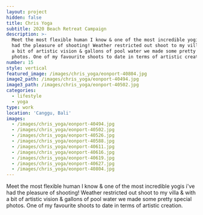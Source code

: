 ```yaml
---
layout: project
hidden: false
title: Chris Yoga
subtitle: 2020 Beach Retreat Campaign
description: >-
  Meet the most flexible human I know & one of the most incredible yogis i've
  had the pleasure of shooting! Weather restricted out shoot to my villa & with
  a bit of artistic vision & gallons of pool water we made some pretty special
  photos. One of my favourite shoots to date in terms of artistic creation.
number: 15
style: vertical
featured_image: /images/chris_yoga/eonport-40804.jpg
image2_path: /images/chris_yoga/eonport-40494.jpg
image3_path: /images/chris_yoga/eonport-40502.jpg
categories:
  - lifestyle
  - yoga
type: work
location: 'Canggu, Bali'
images:
  - /images/chris_yoga/eonport-40494.jpg
  - /images/chris_yoga/eonport-40502.jpg
  - /images/chris_yoga/eonport-40526.jpg
  - /images/chris_yoga/eonport-40588.jpg
  - /images/chris_yoga/eonport-40611.jpg
  - /images/chris_yoga/eonport-40616.jpg
  - /images/chris_yoga/eonport-40619.jpg
  - /images/chris_yoga/eonport-40627.jpg
  - /images/chris_yoga/eonport-40804.jpg
---
```


Meet the most flexible human I know & one of the most incredible yogis i've had the pleasure of shooting! Weather restricted out shoot to my villa & with a bit of artistic vision & gallons of pool water we made some pretty special photos. One of my favourite shoots to date in terms of artistic creation.&nbsp;
